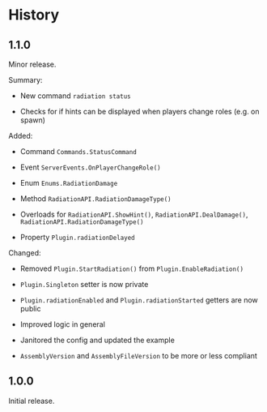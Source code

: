 # History

## 1.1.0

Minor release.

Summary:

- New command `radiation status`

- Checks for if hints can be displayed when players change roles (e.g. on spawn)

Added:

- Command `Commands.StatusCommand`

- Event `ServerEvents.OnPlayerChangeRole()`

- Enum `Enums.RadiationDamage`

- Method `RadiationAPI.RadiationDamageType()`

- Overloads for `RadiationAPI.ShowHint()`, `RadiationAPI.DealDamage()`, `RadiationAPI.RadiationDamageType()`

- Property `Plugin.radiationDelayed`

Changed:

- Removed `Plugin.StartRadiation()` from `Plugin.EnableRadiation()`

- `Plugin.Singleton` setter is now private

- `Plugin.radiationEnabled` and `Plugin.radiationStarted` getters are now public

- Improved logic in general

- Janitored the config and updated the example

- `AssemblyVersion` and `AssemblyFileVersion` to be more or less compliant

## 1.0.0

Initial release.